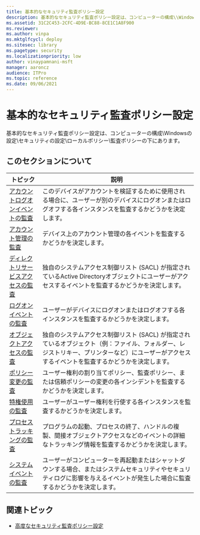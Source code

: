 ```yaml
---
title: 基本的なセキュリティ監査ポリシー設定
description: 基本的なセキュリティ監査ポリシー設定は、コンピューターの構成\\Windowsの設定\\セキュリティの設定\\ローカルポリシー\\監査ポリシーの下にあります。
ms.assetid: 31C2C453-2CFC-4D9E-BC88-8CE1C1A8F900
ms.reviewer:
ms.author: vinpa
ms.mktglfcycl: deploy
ms.sitesec: library
ms.pagetype: security
ms.localizationpriority: low
author: vinaypamnani-msft
manager: aaroncz
audience: ITPro
ms.topic: reference
ms.date: 09/06/2021
---
```


# 基本的なセキュリティ監査ポリシー設定

基本的なセキュリティ監査ポリシー設定は、コンピューターの構成\\Windowsの設定\\セキュリティの設定\\ローカルポリシー\\監査ポリシーの下にあります。

## このセクションについて

| トピック | 説明 |
| - | - |
| [アカウントログオンイベントの監査](basic-audit-account-logon-events.md) | このデバイスがアカウントを検証するために使用される場合に、ユーザーが別のデバイスにログオンまたはログオフする各インスタンスを監査するかどうかを決定します。|
| [アカウント管理の監査](basic-audit-account-management.md) | デバイス上のアカウント管理の各イベントを監査するかどうかを決定します。|
| [ディレクトリサービスアクセスの監査](basic-audit-directory-service-access.md) | 独自のシステムアクセス制御リスト (SACL) が指定されているActive Directoryオブジェクトにユーザーがアクセスするイベントを監査するかどうかを決定します。|
| [ログオンイベントの監査](basic-audit-logon-events.md) | ユーザーがデバイスにログオンまたはログオフする各インスタンスを監査するかどうかを決定します。 |
| [オブジェクトアクセスの監査](basic-audit-object-access.md) | 独自のシステムアクセス制御リスト (SACL) が指定されているオブジェクト（例：ファイル、フォルダー、レジストリキー、プリンターなど）にユーザーがアクセスするイベントを監査するかどうかを決定します。|
| [ポリシー変更の監査](basic-audit-policy-change.md) | ユーザー権利の割り当てポリシー、監査ポリシー、または信頼ポリシーの変更の各インシデントを監査するかどうかを決定します。 |
| [特権使用の監査](basic-audit-privilege-use.md) | ユーザーがユーザー権利を行使する各インスタンスを監査するかどうかを決定します。 |
| [プロセストラッキングの監査](basic-audit-process-tracking.md) | プログラムの起動、プロセスの終了、ハンドルの複製、間接オブジェクトアクセスなどのイベントの詳細なトラッキング情報を監査するかどうかを決定します。|
| [システムイベントの監査](basic-audit-system-events.md) | ユーザーがコンピューターを再起動またはシャットダウンする場合、またはシステムセキュリティやセキュリティログに影響を与えるイベントが発生した場合に監査するかどうかを決定します。 |

## 関連トピック

- [高度なセキュリティ監査ポリシー設定](advanced-security-audit-policy-settings.md)

